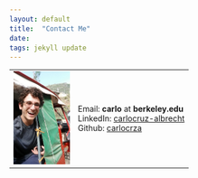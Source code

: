 ```yaml
---
layout: default
title:  "Contact Me"
date:  
tags: jekyll update
---
```

<table style="border: none">
	<tr>
		<td>
			<img width="100" src="/files/carlo_icon.jpg">
		</td>
		<td>Email: <b>carlo</b> at <b>berkeley.edu</b> <br>
			LinkedIn: <a href="https://www.linkedin.com/in/carlocruz-albrecht/">carlocruz-albrecht</a> <br>
			Github: <a href="http://github.com/carlocrza/">carlocrza</a>
		</td>
	</tr>
</table>

<!--{: style="border: 0px solid white"}-->